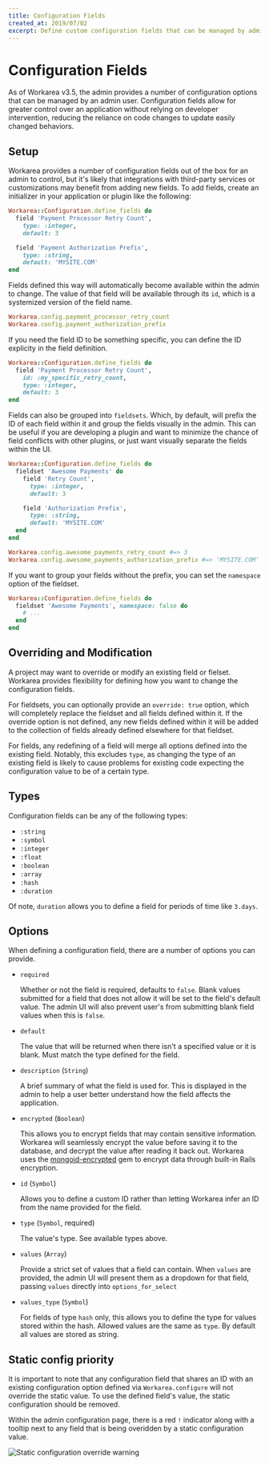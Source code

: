 ```yaml
---
title: Configuration Fields
created_at: 2019/07/02
excerpt: Define custom configuration fields that can be managed by admin users.
---
```


# Configuration Fields

As of Workarea v3.5, the admin provides a number of configuration options that can be managed by an admin user. Configuration fields allow for greater control over an application without relying on developer intervention, reducing the reliance on code changes to update easily changed behaviors.

## Setup

Workarea provides a number of configuration fields out of the box for an admin to control, but it's likely that integrations with third-party services or customizations may benefit from adding new fields. To add fields, create an initializer in your application or plugin like the following:

```ruby
Workarea::Configuration.define_fields do
  field 'Payment Processor Retry Count',
    type: :integer,
    default: 3

  field 'Payment Authorization Prefix',
    type: :string,
    default: 'MYSITE.COM'
end
```

Fields defined this way will automatically become available within the admin to change. The value of that field will be available through its `id`, which is a systemized version of the field name.

```ruby
Workarea.config.payment_processor_retry_count
Workarea.config.payment_authorization_prefix
```

If you need the field ID to be something specific, you can define the ID explicity in the field definition.

```ruby
Workarea::Configuration.define_fields do
  field 'Payment Processor Retry Count',
    id: :my_specific_retry_count,
    type: :integer,
    default: 3
end
```

Fields can also be grouped into `fieldsets`. Which, by default, will prefix the ID of each field within it and group the fields visually in the admin. This can be useful if you are developing a plugin and want to minimize the chance of field conflicts with other plugins, or just want visually separate the fields within the UI.

```ruby
Workarea::Configuration.define_fields do
  fieldset 'Awesome Payments' do
    field 'Retry Count',
      type: :integer,
      default: 3

    field 'Authorization Prefix',
      type: :string,
      default: 'MYSITE.COM'
  end
end

Workarea.config.awesome_payments_retry_count #=> 3
Workarea.config.awesome_payments_authorization_prefix #=> 'MYSITE.COM'
```

If you want to group your fields without the prefix, you can set the `namespace` option of the fieldset.

```ruby
Workarea::Configuration.define_fields do
  fieldset 'Awesome Payments', namespace: false do
    # ...
  end
end
```

## Overriding and Modification

A project may want to override or modify an existing field or fielset. Workarea provides flexibility for defining how you want to change the configuration fields.

For fieldsets, you can optionally provide an `override: true` option, which will completely replace the fieldset and all fields defined within it. If the override option is not defined, any new fields defined within it will be added to the collection of fields already defined elsewhere for that fieldset.

For fields, any redefining of a field will merge all options defined into the existing field. Notably, this excludes `type`, as changing the type of an existing field is likely to cause problems for existing code expecting the configuration value to be of a certain type.

## Types

Configuration fields can be any of the following types:

- `:string`
- `:symbol`
- `:integer`
- `:float`
- `:boolean`
- `:array`
- `:hash`
- `:duration`

Of note, `duration` allows you to define a field for periods of time like `3.days`.

## Options

When defining a configuration field, there are a number of options you can provide.

- `required`

  Whether or not the field is required, defaults to `false`. Blank values submitted for a field that does not allow it will be set to the field's default value. The admin UI will also prevent user's from submitting blank field values when this is `false`.

- `default`

  The value that will be returned when there isn't a specified value or it is blank. Must match the type defined for the field.

- `description` (`String`)

  A brief summary of what the field is used for. This is displayed in the admin to help a user better understand how the field affects the application.

- `encrypted` (`Boolean`)

  This allows you to encrypt fields that may contain sensitive information. Workarea will seamlessly encrypt the value before saving it to the database, and decrypt the value after reading it back out. Workarea uses the [mongoid-encrypted](https://github.com/workarea-commerce/mongoid-encrypted) gem to encrypt data through built-in Rails encryption.

- `id` (`Symbol`)

  Allows you to define a custom ID rather than letting Workarea infer an ID from the name provided for the field.

- `type` (`Symbol`, required)

  The value's type. See available types above.

- `values` (`Array`)

  Provide a strict set of values that a field can contain. When `values` are provided, the admin UI will present them as a dropdown for that field, passing `values` directly into `options_for_select`

- `values_type` (`Symbol`)

  For fields of type `hash` only, this allows you to define the type for values stored within the hash. Allowed values are the same as `type`. By default all values are stored as string.

## Static config priority

It is important to note that any configuration field that shares an ID with an existing configuration option defined via `Workarea.configure` will not override the static value. To use the defined field's value, the static configuration should be removed.

Within the admin configuration page, there is a red `!` indicator along with a tooltip next to any field that is being overidden by a static configuration value.

![Static configuration override warning](/images/static-config-indicator.png)
